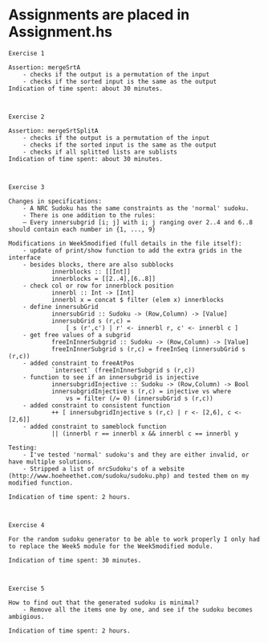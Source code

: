 Assignments are placed in Assignment.hs
========


    Exercise 1 

    Assertion: mergeSrtA 
        - checks if the output is a permutation of the input
        - checks if the sorted input is the same as the output
    Indication of time spent: about 30 minutes.


 
    Exercise 2 

    Assertion: mergeSrtSplitA 
        - checks if the output is a permutation of the input
        - checks if the sorted input is the same as the output
        - checks if all splitted lists are sublists
    Indication of time spent: about 30 minutes.


 
    Exercise 3 

    Changes in specifications:
        - A NRC Sudoku has the same constraints as the 'normal' sudoku.
        - There is one addition to the rules:
        – Every innersubgrid [i; j] with i; j ranging over 2..4 and 6..8 should contain each number in {1, ..., 9}

    Modifications in Week5modified (full details in the file itself):
        - update of print/show function to add the extra grids in the interface
        - besides blocks, there are also subblocks
                innerblocks :: [[Int]]
                innerblocks = [[2..4],[6..8]]
        - check col or row for innerblock position
                innerbl :: Int -> [Int]         
                innerbl x = concat $ filter (elem x) innerblocks 
        - define innersubGrid
                innersubGrid :: Sudoku -> (Row,Column) -> [Value]               
                innersubGrid s (r,c) =          
                    [ s (r',c') | r' <- innerbl r, c' <- innerbl c ]
        - get free values of a subgrid
                freeInInnerSubgrid :: Sudoku -> (Row,Column) -> [Value]         
                freeInInnerSubgrid s (r,c) = freeInSeq (innersubGrid s (r,c))
        - added constraint to freeAtPos
                `intersect` (freeInInnerSubgrid s (r,c))
        - function to see if an innersubgrid is injective
                innersubgridInjective :: Sudoku -> (Row,Column) -> Bool         
                innersubgridInjective s (r,c) = injective vs where              
                    vs = filter (/= 0) (innersubGrid s (r,c))
        - added constraint to consistent function
                ++ [ innersubgridInjective s (r,c) | r <- [2,6], c <- [2,6]]
        - added constraint to sameblock function
                || (innerbl r == innerbl x && innerbl c == innerbl y
    
    Testing:
        - I've tested 'normal' sudoku's and they are either invalid, or have multiple solutions.
        - Stripped a list of nrcSudoku's of a website (http://www.hoeheethet.com/sudoku/sudoku.php) and tested them on my modified function.

    Indication of time spent: 2 hours.



    Exercise 4

    For the random sudoku generator to be able to work properly I only had to replace the Week5 module for the Week5modified module.

    Indication of time spent: 30 minutes.



    Exercise 5

    How to find out that the generated sudoku is minimal?
        - Remove all the items one by one, and see if the sudoku becomes ambigious.

    Indication of time spent: 2 hours.

